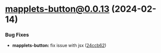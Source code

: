 # mapplets-button@0.0.13 (2024-02-14)

### Bug Fixes

* **mapplets-button:** fix issue with jsx ([24ccb62](https://github.com/mapplesorg/mapplets/commit/24ccb6272c447be00c45c951fed4b7781f6a2e17))

